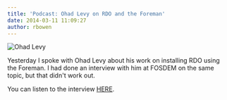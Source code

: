 ```yaml
---
title: 'Podcast: Ohad Levy on RDO and the Foreman'
date: 2014-03-11 11:09:27
author: rbowen
---
```


![Ohad Levy](/images/0/00/Ohad.jpg)

Yesterday I spoke with Ohad Levy about his work on installing RDO using the Foreman. I had done an interview with him at FOSDEM on the same topic, but that didn't work out.

You can listen to the interview [HERE](http://openstack.redhat.com/files/podcast/ohad_levy_foreman.mp3).